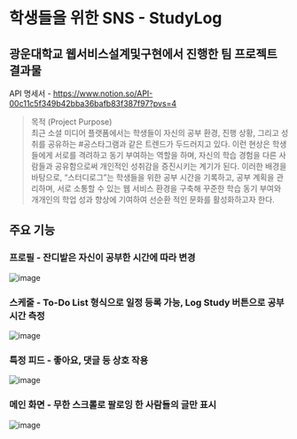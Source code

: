 # 학생들을 위한 SNS - StudyLog    
## 광운대학교 웹서비스설계및구현에서 진행한 팀 프로젝트 결과물    

API 명세서 - https://www.notion.so/API-00c11c5f349b42bba36bafb83f387f97?pvs=4

> 목적 (Project Purpose)    
최근 소셜 미디어 플랫폼에서는 학생들이 자신의 공부 환경, 진행 상황, 그리고 성취를 공유하는 #공스타그램과 같은 트렌드가 두드러지고 있다. 이런 현상은 학생들에게 서로를 격려하고 동기 부여하는 역할을 하며, 자신의 학습 경험을 다른 사람들과 공유함으로써 개인적인 성취감을 증진시키는 계기가 된다. 이러한 배경을 바탕으로, “스터디로그”는 학생들을 위한 공부 시간을 기록하고, 공부 계획을 관리하며, 서로 소통할 수 있는 웹 서비스 환경을 구축해 꾸준한 학습 동기 부여와 개개인의 학업 성과 향상에 기여하여 선순환 적인 문화를 활성화하고자 한다.

## 주요 기능     
### 프로필 - 잔디밭은 자신이 공부한 시간에 따라 변경
![image](https://github.com/GeonHeeLeee/StudyLog/assets/108582570/3c00b1fb-c846-42d0-98ff-9153e4e2d9c6)    

    
### 스케줄 - To-Do List 형식으로 일정 등록 가능, Log Study 버튼으로 공부 시간 측정
![image](https://github.com/GeonHeeLeee/StudyLog/assets/108582570/cfcf4e55-b792-446a-a152-000c28282079)    

    
### 특정 피드 - 좋아요, 댓글 등 상호 작용
![image](https://github.com/GeonHeeLeee/StudyLog/assets/108582570/a49b6d76-af59-4960-91b1-b4c6a78c8888)    

    
### 메인 화면 - 무한 스크롤로 팔로잉 한 사람들의 글만 표시
![image](https://github.com/GeonHeeLeee/StudyLog/assets/108582570/477e8f50-174e-4c12-b504-2950e54bbae2)    
